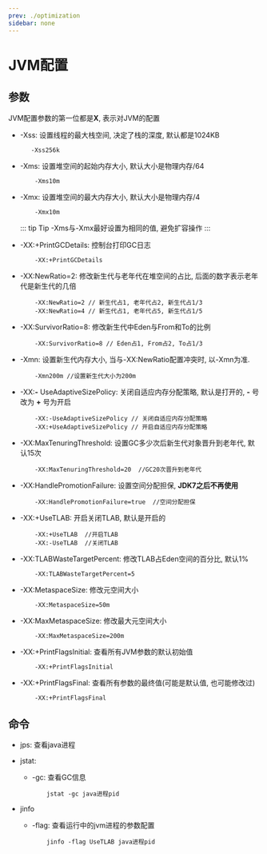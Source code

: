 ```yaml
---
prev: ./optimization
sidebar: none
---
```


# JVM配置

## 参数
JVM配置参数的第一位都是**X**, 表示对JVM的配置


- -Xss: 设置线程的最大栈空间, 决定了栈的深度, 默认都是1024KB

    ```
       -Xss256k 
    ```

- -Xms: 设置堆空间的起始内存大小, 默认大小是物理内存/64

    ```
        -Xms10m
    ```

- -Xmx: 设置堆空间的最大内存大小, 默认大小是物理内存/4

    ```
        -Xmx10m
    ```
    
    ::: tip Tip
     -Xms与-Xmx最好设置为相同的值, 避免扩容操作
    ::: 
    
- -XX:+PrintGCDetails: 控制台打印GC日志

   ```
       -XX:+PrintGCDetails
   ```
   
- -XX:NewRatio=2: 修改新生代与老年代在堆空间的占比, 后面的数字表示老年代是新生代的几倍
   ```
       -XX:NewRatio=2 // 新生代占1, 老年代占2, 新生代占1/3
       -XX:NewRatio=4 // 新生代占1, 老年代占5, 新生代占1/5
   ```
   
- -XX:SurvivorRatio=8: 修改新生代中Eden与From和To的比例
   ```
       -XX:SurvivorRatio=8 // Eden占1, From占2, To占1/3
   ```   

- -Xmn: 设置新生代内存大小, 当与-XX:NewRatio配置冲突时, 以-Xmn为准. 
   ```
       -Xmn200m //设置新生代大小为200m
   ```    
   
- -XX:**-** UseAdaptiveSizePolicy: 关闭自适应内存分配策略, 默认是打开的, **-** 号改为 **+** 号为开启
   ```
       -XX:-UseAdaptiveSizePolicy // 关闭自适应内存分配策略
       -XX:+UseAdaptiveSizePolicy // 开启自适应内存分配策略
   ```   
   
- -XX:MaxTenuringThreshold: 设置GC多少次后新生代对象晋升到老年代, 默认15次
   ```
       -XX:MaxTenuringThreshold=20  //GC20次晋升到老年代
   ```    
   
- -XX:HandlePromotionFailure: 设置空间分配担保, **JDK7之后不再使用**
   ```
       -XX:HandlePromotionFailure=true  //空间分配担保
   ```
   
- -XX:+UseTLAB: 开启关闭TLAB, 默认是开启的
   ```
       -XX:+UseTLAB  //开启TLAB
       -XX:-UseTLAB  //关闭TLAB
   ```  

- -XX:TLABWasteTargetPercent: 修改TLAB占Eden空间的百分比, 默认1%
   ```
       -XX:TLABWasteTargetPercent=5
   ```     
- -XX:MetaspaceSize: 修改元空间大小
   ```
       -XX:MetaspaceSize=50m
   ```    
- -XX:MaxMetaspaceSize: 修改最大元空间大小
   ```
       -XX:MaxMetaspaceSize=200m 
   ```         
   
- -XX:+PrintFlagsInitial: 查看所有JVM参数的默认初始值
   ```
       -XX:+PrintFlagsInitial
   ```   
- -XX:+PrintFlagsFinal: 查看所有参数的最终值(可能是默认值, 也可能修改过)
   ```
       -XX:+PrintFlagsFinal
   ```               
   

## 命令

- jps: 查看java进程

- jstat:

    -   -gc: 查看GC信息
        ``` 
            jstat -gc java进程pid 
        ```

- jinfo 

    - -flag: 查看运行中的jvm进程的参数配置
        ``` 
            jinfo -flag UseTLAB java进程pid
        ```
